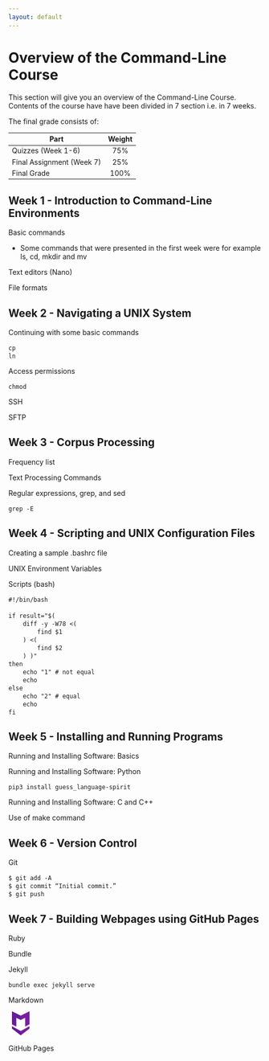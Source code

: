 ```yaml
---
layout: default
---
```


# Overview of the Command-Line Course

This section will give you an overview of the Command-Line Course. Contents of the course have have been divided in 7 section i.e. in 7 weeks.

The final grade consists of:

| Part                        | Weight          |
| --------------------------- |:---------------:|
| Quizzes (Week 1-6)          | 75%             |
| Final Assignment (Week 7)   | 25%             |
| Final Grade                 | 100%            |

## Week 1 - Introduction to Command-Line Environments

Basic commands

* Some commands that were presented in the first week were for example ls, cd, mkdir and mv

Text editors (Nano)

File formats

## Week 2 - Navigating a UNIX System

Continuing with some basic commands

```
cp
ln
```

Access permissions

```
chmod
```

SSH

SFTP

## Week 3 - Corpus Processing

Frequency list

Text Processing Commands

Regular expressions, grep, and sed

```
grep -E
```

## Week 4 - Scripting and UNIX Configuration Files

Creating a sample .bashrc file

UNIX Environment Variables

Scripts (bash)

```
#!/bin/bash

if result="$(
	diff -y -W78 <(
		find $1
	) <(
		find $2
	) )" 
then
	echo "1" # not equal
	echo 
else
	echo "2" # equal
	echo
fi
```
## Week 5 - Installing and Running Programs

Running and Installing Software: Basics

Running and Installing Software: Python

```
pip3 install guess_language-spirit
```

Running and Installing Software: C and C++

Use of make command 

## Week 6 - Version Control

Git
```
$ git add -A
$ git commit “Initial commit.” 
$ git push
```

## Week 7 - Building Webpages using GitHub Pages

Ruby

Bundle

Jekyll

```
bundle exec jekyll serve
```

Markdown 

![alt text](https://github.com/adam-p/markdown-here/raw/master/src/common/images/icon48.png "Logo Title Text 1")

GitHub Pages
